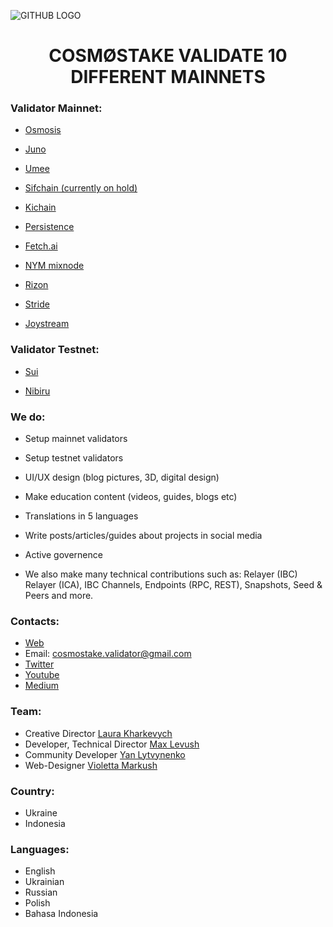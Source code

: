 ![GITHUB LOGO](https://user-images.githubusercontent.com/86729290/196029095-cc8977fc-a342-4fc0-81c2-91b7c885ce3f.png)

## <h1 align="center"> COSMØSTAKE VALIDATE 10 DIFFERENT MAINNETS </a> 


### Validator Mainnet:

- [Osmosis](https://www.mintscan.io/osmosis/validators/osmovaloper183psjr4y05kwtpfew073q6hm84xdhp9tcn8ne7)

- [Juno](https://www.mintscan.io/juno/validators/junovaloper1fsa7hy2qgq8xnfpnendmch3v8035529g3cwcms)

- [Umee](https://www.mintscan.io/umee/validators/umeevaloper14w25sj0y6r8xfvh4jpek4qtqqwpx9flwnhsu90)

- [Sifchain (currently on hold)](https://www.mintscan.io/sifchain/validators/sifvaloper1k89razs48taq2xsjhpq8h6htm4jfyxvalwj7jj)

- [Kichain](https://www.mintscan.io/ki-chain/validators/kivaloper1tws9ll7fmkj3tv84tamczx2llv57hrlr7vu06f)

- [Persistence](https://www.mintscan.io/persistence/validators/persistencevaloper1qz6xsskhyyd6mrqns2e3empull7el0gqp5dkru)

- [Fetch.ai](https://www.mintscan.io/fetchai/validators/fetchvaloper1upsnujmqcceexscnpyk85dvpdjy8w45h7p5ca8)

- [NYM mixnode](https://mixnet.explorers.guru/mixnode/F855myXzPAv1oWyZcMRNggZMPhky3BXxBR6dJTYYBScB)

- [Rizon](https://www.mintscan.io/rizon/validators/rizonvaloper1tg6qsuvpkcr3vxkq4z56xnhyqypkjux2krwqgd)

- [Stride](https://www.mintscan.io/stride/validators/stridevaloper1ykcp0qvdyvv78vkjsz6zx4hh90g9rxmhegjd3w)

- [Joystream](https://polkadot.js.org/apps/?rpc=wss%3A%2F%2Frpc.joystream.org%3A9944#/staking)

### Validator Testnet:

- [Sui](https://explorer.devnet.sui.io)

- [Nibiru](https://nibiru.explorers.guru/validator/nibivaloper1sep4dyhsefef2lwvv46l3enqz0rt8du453yc8u)

### We do:

- Setup mainnet validators
- Setup testnet validators
- UI/UX design (blog pictures, 3D, digital design)
- Make education content (videos, guides, blogs etc) 
- Translations in 5 languages
- Write posts/articles/guides about projects in social media
- Active governence  

- We also make many technical contributions such as: Relayer (IBC) Relayer (ICA), IBC Channels, Endpoints (RPC, REST), Snapshots, Seed & Peers and more.

### Contacts:

- [Web](cosmostake.com.tilda.ws)
- Email: cosmostake.validator@gmail.com
- [Twitter](https://twitter.com/COSM0STAKE)
- [Youtube](https://www.youtube.com/channel/UC5VKIMlsGmlBgQESGPfYmEQ)
- [Medium](https://medium.com/@cosmostake)

### Team:

- Creative Director [Laura Kharkevych](https://github.com/LauraKhar)
- Developer, Technical Director [Max Levush](https://github.com/maxlevush-COINSIDE)
- Community Developer [Yan Lytvynenko](https://github.com/ZAZIK3)
- Web-Designer [Violetta Markush](https://github.com/vilolaa)

### Country:

- Ukraine
- Indonesia

### Languages:

- English
- Ukrainian
- Russian
- Polish
- Bahasa Indonesia
